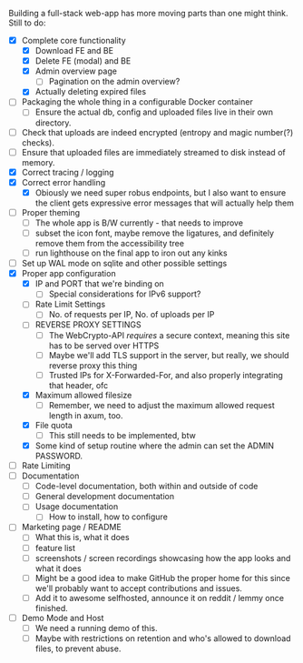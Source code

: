 Building a full-stack web-app has more moving parts than one might think.
Still to do:

- [x] Complete core functionality
  - [x] Download FE and BE
  - [x] Delete FE (modal) and BE
  - [x] Admin overview page
    - [ ] Pagination on the admin overview?
  - [x] Actually deleting expired files
- [ ] Packaging the whole thing in a configurable Docker container
  - [ ] Ensure the actual db, config and uploaded files live in their own directory.
- [ ] Check that uploads are indeed encrypted (entropy and magic number(?) checks).
- [ ] Ensure that uploaded files are immediately streamed to disk instead of memory.
- [x] Correct tracing / logging
- [x] Correct error handling
  - [x] Obiously we need super robus endpoints, but I also want to ensure the client gets expressive error messages that will actually help them
- [ ] Proper theming
  - [ ] The whole app is B/W currently - that needs to improve
  - [ ] subset the icon font, maybe remove the ligatures, and definitely remove them from the accessibility tree
  - [ ] run lighthouse on the final app to iron out any kinks
- [ ] Set up WAL mode on sqlite and other possible settings
- [x] Proper app configuration
  - [x] IP and PORT that we're binding on
    - [ ] Special considerations for IPv6 support?
  - [ ] Rate Limit Settings
    - [ ] No. of requests per IP, No. of uploads per IP
  - [ ] REVERSE PROXY SETTINGS
    - [ ] The WebCrypto-API *requires* a secure context, meaning this site has to be served over HTTPS
    - [ ] Maybe we'll add TLS support in the server, but really, we should reverse proxy this thing
    - [ ] Trusted IPs for X-Forwarded-For, and also properly integrating that header, ofc
  - [x] Maximum allowed filesize
    - [ ] Remember, we need to adjust the maximum allowed request length in axum, too.
  - [x] File quota
    - [ ] This still needs to be implemented, btw
  - [x] Some kind of setup routine where the admin can set the ADMIN PASSWORD.
- [ ] Rate Limiting
- [ ] Documentation
  - [ ] Code-level documentation, both within and outside of code
  - [ ] General development documentation
  - [ ] Usage documentation
    - [ ] How to install, how to configure
- [ ] Marketing page / README
  - [ ] What this is, what it does
  - [ ] feature list
  - [ ] screenshots / screen recordings showcasing how the app looks and what it does
  - [ ] Might be a good idea to make GitHub the proper home for this since we'll probably want to accept contributions and issues.
  - [ ] Add it to awesome selfhosted, announce it on reddit / lemmy once finished.
- [ ] Demo Mode and Host
  - [ ] We need a running demo of this.
  - [ ] Maybe with restrictions on retention and who's allowed to download files, to prevent abuse.
